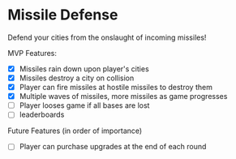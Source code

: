 # Missile Defense


Defend your cities from the onslaught of incoming missiles!

MVP Features:

- [X] Missiles rain down upon player's cities
- [X] Missiles destroy a city on collision
- [X] Player can fire missiles at hostile missiles to destroy them
- [X] Multiple waves of missiles, more missiles as game progresses
- [ ] Player looses game if all bases are lost
- [ ] leaderboards

Future Features (in order of importance)
- [ ] Player can purchase upgrades at the end of each round
